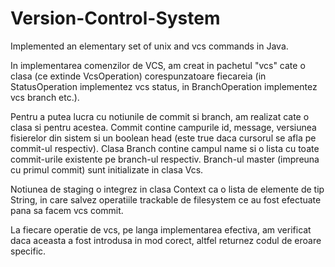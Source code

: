 # Version-Control-System
Implemented an elementary set of unix and vcs commands in Java.

  In implementarea comenzilor de VCS, am creat in pachetul "vcs" cate
o clasa (ce extinde VcsOperation) corespunzatoare fiecareia (in 
StatusOperation implementez vcs status, in BranchOperation implementez vcs 
branch etc.).

  Pentru a putea lucra cu notiunile de commit si branch, am realizat
cate o clasa si pentru acestea. Commit contine campurile id, message, 
versiunea fisierelor din sistem si un boolean head (este true daca cursorul
se afla pe commit-ul respectiv). Clasa Branch contine campul name si o 
lista cu toate commit-urile existente pe branch-ul respectiv. Branch-ul
master (impreuna cu primul commit) sunt initializate in clasa Vcs.

  Notiunea de staging o integrez in clasa Context ca o lista de elemente
de tip String, in care salvez operatiile trackable de filesystem ce au fost
efectuate pana sa facem vcs commit.

  La fiecare operatie de vcs, pe langa implementarea efectiva, am verificat 
daca aceasta a fost introdusa in mod corect, altfel returnez codul de eroare 
specific.
